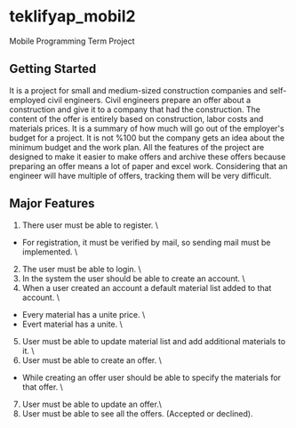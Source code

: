 # teklifyap_mobil2

Mobile Programming Term Project

## Getting Started

It is a project for small and medium-sized construction companies and self-employed civil engineers. Civil engineers prepare an offer about a construction and give it to a company that had the construction. The content of the offer is entirely based on construction, labor costs and materials prices. It is a summary of how much will go out of the employer's budget for a project. It is not %100 but the company gets an idea about the minimum budget and the work plan. 
 All the features of the project are designed to make it easier to make offers and archive these offers because preparing an offer means a lot of paper and excel work. Considering that an engineer will have multiple of offers, tracking them will be very difficult.

## Major Features

1.	There user must be able to register. \
  *	For registration, it must be verified by mail, so sending mail must be implemented. \
2.	The user must be able to login.  \
3.	In the system the user should be able to create an account. \
4.	When a user created an account a default material list added to that account. \
  *	Every material has a unite price. \
  *	Evert material has a unite. \
5.	User must be able to update material list and add additional materials to it. \
6.	User must be able to create an offer. \
  *	While creating an offer user should be able to specify the materials for that offer. \
7.	User must be able to update an offer.\
8.	User must be able to see all the offers. (Accepted or declined).

